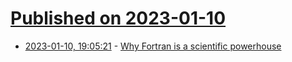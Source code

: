 # [Published on 2023-01-10](index.md)

* [2023-01-10, 19:05:21](https://lobste.rs/s/x3nvqj/why_fortran_is_scientific_powerhouse) - [Why Fortran is a scientific powerhouse](https://craftofcoding.wordpress.com/2023/01/10/why-fortran-is-a-scientific-powerhouse/)
